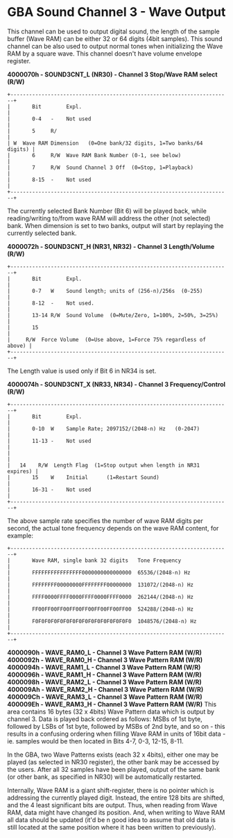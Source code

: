# GBA Sound Channel 3 - Wave Output


This channel can be used to output digital sound, the length of the
sample buffer (Wave RAM) can be either 32 or 64 digits (4bit samples).
This sound channel can be also used to output normal tones when
initializing the Wave RAM by a square wave. This channel doesn\'t have 
volume envelope register.

**4000070h - SOUND3CNT_L (NR30) - Channel 3 Stop/Wave RAM select
(R/W)**

```
+-----------------------------------------------------------------------+
|       Bit        Expl.                                                |
|       0-4   -    Not used                                             |
|       5     R/                                                        |
| W  Wave RAM Dimension   (0=One bank/32 digits, 1=Two banks/64 digits) |
|       6     R/W  Wave RAM Bank Number (0-1, see below)                |
|       7     R/W  Sound Channel 3 Off  (0=Stop, 1=Playback)            |
|       8-15  -    Not used                                             |
+-----------------------------------------------------------------------+
```

The currently selected Bank Number (Bit 6) will be played back, while
reading/writing to/from wave RAM will address the other (not selected)
bank. When dimension is set to two banks, output will start by replaying
the currently selected bank.

**4000072h - SOUND3CNT_H (NR31, NR32) - Channel 3 Length/Volume (R/W)**

```
+-----------------------------------------------------------------------+
|       Bit        Expl.                                                |
|       0-7   W    Sound length; units of (256-n)/256s  (0-255)         |
|       8-12  -    Not used.                                            |
|       13-14 R/W  Sound Volume  (0=Mute/Zero, 1=100%, 2=50%, 3=25%)    |
|       15                                                              |
|     R/W  Force Volume  (0=Use above, 1=Force 75% regardless of above) |
+-----------------------------------------------------------------------+
```

The Length value is used only if Bit 6 in NR34 is set.

**4000074h - SOUND3CNT_X (NR33, NR34) - Channel 3 Frequency/Control
(R/W)**

```
+-----------------------------------------------------------------------+
|       Bit        Expl.                                                |
|       0-10  W    Sample Rate; 2097152/(2048-n) Hz   (0-2047)          |
|       11-13 -    Not used                                             |
|                                                                       |
|   14    R/W  Length Flag  (1=Stop output when length in NR31 expires) |
|       15    W    Initial      (1=Restart Sound)                       |
|       16-31 -    Not used                                             |
+-----------------------------------------------------------------------+
```

The above sample rate specifies the number of wave RAM digits per
second, the actual tone frequency depends on the wave RAM content, for
example:

```
+-----------------------------------------------------------------------+
|       Wave RAM, single bank 32 digits   Tone Frequency                |
|       FFFFFFFFFFFFFFFF0000000000000000  65536/(2048-n) Hz             |
|       FFFFFFFF00000000FFFFFFFF00000000  131072/(2048-n) Hz            |
|       FFFF0000FFFF0000FFFF0000FFFF0000  262144/(2048-n) Hz            |
|       FF00FF00FF00FF00FF00FF00FF00FF00  524288/(2048-n) Hz            |
|       F0F0F0F0F0F0F0F0F0F0F0F0F0F0F0F0  1048576/(2048-n) Hz           |
+-----------------------------------------------------------------------+
```


**4000090h - WAVE_RAM0_L - Channel 3 Wave Pattern RAM (W/R)**
**4000092h - WAVE_RAM0_H - Channel 3 Wave Pattern RAM (W/R)**
**4000094h - WAVE_RAM1_L - Channel 3 Wave Pattern RAM (W/R)**
**4000096h - WAVE_RAM1_H - Channel 3 Wave Pattern RAM (W/R)**
**4000098h - WAVE_RAM2_L - Channel 3 Wave Pattern RAM (W/R)**
**400009Ah - WAVE_RAM2_H - Channel 3 Wave Pattern RAM (W/R)**
**400009Ch - WAVE_RAM3_L - Channel 3 Wave Pattern RAM (W/R)**
**400009Eh - WAVE_RAM3_H - Channel 3 Wave Pattern RAM (W/R)**
This area contains 16 bytes (32 x 4bits) Wave Pattern data which is
output by channel 3. Data is played back ordered as follows: MSBs of 1st
byte, followed by LSBs of 1st byte, followed by MSBs of 2nd byte, and so
on - this results in a confusing ordering when filling Wave RAM in units
of 16bit data - ie. samples would be then located in Bits 4-7, 0-3,
12-15, 8-11.

In the GBA, two Wave Patterns exists (each 32 x 4bits), either one may
be played (as selected in NR30 register), the other bank may be accessed
by the users. After all 32 samples have been played, output of the same
bank (or other bank, as specified in NR30) will be automatically
restarted.

Internally, Wave RAM is a giant shift-register, there is no pointer
which is addressing the currently played digit. Instead, the entire 128
bits are shifted, and the 4 least significant bits are output.
Thus, when reading from Wave RAM, data might have changed its position.
And, when writing to Wave RAM all data should be updated (it\'d be n
good idea to assume that old data is still located at the same position
where it has been written to previously).



